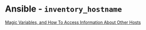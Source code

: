 # Ansible - `inventory_hostname`

[Magic Variables, and How To Access Information About Other Hosts](https://docs.ansible.com/ansible/latest/user_guide/playbooks_variables.html#magic-variables-and-how-to-access-information-about-other-hosts)